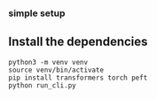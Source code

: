 ###  simple setup
## Install the dependencies   
`python3 -m venv venv`                                                                  
`source venv/bin/activate`                                                             
`pip install transformers torch peft`                                                   
`python run_cli.py`
